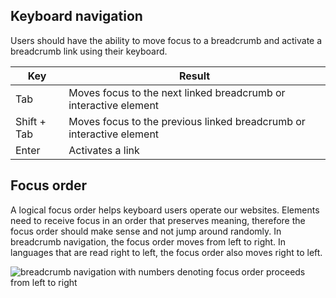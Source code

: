 ## Keyboard navigation

Users should have the ability to move focus to a breadcrumb and activate a breadcrumb link using their keyboard.

<rh-table>
  <table>
    <thead>
      <tr>
        <th scope="col" data-label="Key">Key</th>
        <th scope="col" data-label="Result">Result</th>
      </tr>
    </thead>
    <tbody>
      <tr>
        <td data-label="Key">Tab</td>
        <td data-label="Result">Moves focus to the next linked breadcrumb or interactive element</td>
      </tr>
      <tr>
        <td data-label="Key">Shift + Tab</td>
        <td data-label="Result">Moves focus to the previous linked breadcrumb or interactive element</td>
      </tr>
      <tr>
        <td data-label="Key">Enter</td>
        <td data-label="Result">Activates a link</td>
      </tr>
    </tbody>
  </table>
</rh-table>

## Focus order

A logical focus order helps keyboard users operate our websites. Elements need to receive focus in an order that preserves meaning, therefore the focus order should make sense and not jump around randomly. In breadcrumb navigation, the focus order moves from left to right. In languages that are read right to left, the focus order also moves right to left.

<uxdot-example width-adjustment="295px">
  <img src="{{ '../breadcrumb-focus-order.svg'  | url }}" alt="breadcrumb navigation with numbers denoting focus order proceeds from left to right">
</uxdot-example>
